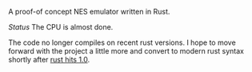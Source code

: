 A proof-of concept NES emulator written in Rust.

*Status*
The CPU is almost done.

The code no longer compiles on recent rust versions. I hope to move forward with the project a little more and convert to modern rust syntax shortly after [rust hits 1.0](http://blog.rust-lang.org/2015/02/13/Final-1.0-timeline.html).
